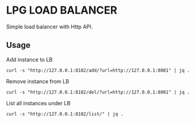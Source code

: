 # LPG LOAD BALANCER

Simple load balancer with Http API.


## Usage

Add instance to LB

    curl -s "http://127.0.0.1:8182/add/?url=http://127.0.0.1:8081" | jq .

Remove instance from LB

    curl -s "http://127.0.0.1:8182/del/?url=http://127.0.0.1:8081" | jq .

List all instances under LB

    curl -s "http://127.0.0.1:8182/list/" | jq .
